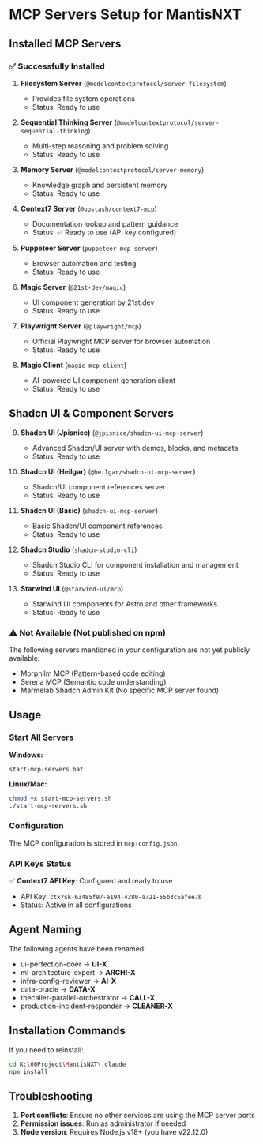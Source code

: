 # MCP Servers Setup for MantisNXT

## Installed MCP Servers

### ✅ Successfully Installed

1. **Filesystem Server** (`@modelcontextprotocol/server-filesystem`)
   - Provides file system operations
   - Status: Ready to use

2. **Sequential Thinking Server** (`@modelcontextprotocol/server-sequential-thinking`)
   - Multi-step reasoning and problem solving
   - Status: Ready to use

3. **Memory Server** (`@modelcontextprotocol/server-memory`)
   - Knowledge graph and persistent memory
   - Status: Ready to use

4. **Context7 Server** (`@upstash/context7-mcp`)
   - Documentation lookup and pattern guidance
   - Status: ✅ Ready to use (API key configured)

5. **Puppeteer Server** (`puppeteer-mcp-server`)
   - Browser automation and testing
   - Status: Ready to use

6. **Magic Server** (`@21st-dev/magic`)
   - UI component generation by 21st.dev
   - Status: Ready to use

7. **Playwright Server** (`@playwright/mcp`)
   - Official Playwright MCP server for browser automation
   - Status: Ready to use

8. **Magic Client** (`magic-mcp-client`)
   - AI-powered UI component generation client
   - Status: Ready to use

## Shadcn UI & Component Servers

9. **Shadcn UI (Jpisnice)** (`@jpisnice/shadcn-ui-mcp-server`)
   - Advanced Shadcn/UI server with demos, blocks, and metadata
   - Status: Ready to use

10. **Shadcn UI (Heilgar)** (`@heilgar/shadcn-ui-mcp-server`)
    - Shadcn/UI component references server
    - Status: Ready to use

11. **Shadcn UI (Basic)** (`shadcn-ui-mcp-server`)
    - Basic Shadcn/UI component references
    - Status: Ready to use

12. **Shadcn Studio** (`shadcn-studio-cli`)
    - Shadcn Studio CLI for component installation and management
    - Status: Ready to use

13. **Starwind UI** (`@starwind-ui/mcp`)
    - Starwind UI components for Astro and other frameworks
    - Status: Ready to use

### ⚠️ Not Available (Not published on npm)

The following servers mentioned in your configuration are not yet publicly available:
- Morphllm MCP (Pattern-based code editing)
- Serena MCP (Semantic code understanding)
- Marmelab Shadcn Admin Kit (No specific MCP server found)

## Usage

### Start All Servers

**Windows:**
```batch
start-mcp-servers.bat
```

**Linux/Mac:**
```bash
chmod +x start-mcp-servers.sh
./start-mcp-servers.sh
```

### Configuration

The MCP configuration is stored in `mcp-config.json`.

### API Keys Status

✅ **Context7 API Key**: Configured and ready to use
- API Key: `ctx7sk-63485f97-a194-4380-a721-55b3c5afee7b`
- Status: Active in all configurations

## Agent Naming

The following agents have been renamed:
- ui-perfection-doer → **UI-X**
- ml-architecture-expert → **ARCHI-X**
- infra-config-reviewer → **AI-X**
- data-oracle → **DATA-X**
- thecaller-parallel-orchestrator → **CALL-X**
- production-incident-responder → **CLEANER-X**

## Installation Commands

If you need to reinstall:
```bash
cd K:\00Project\MantisNXT\.claude
npm install
```

## Troubleshooting

1. **Port conflicts**: Ensure no other services are using the MCP server ports
2. **Permission issues**: Run as administrator if needed
3. **Node version**: Requires Node.js v18+ (you have v22.12.0)